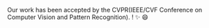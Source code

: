 Our work has been accepted by the CVPR(IEEE/CVF Conference on Computer Vision and Pattern Recognition).
! :sparkles: :smile: